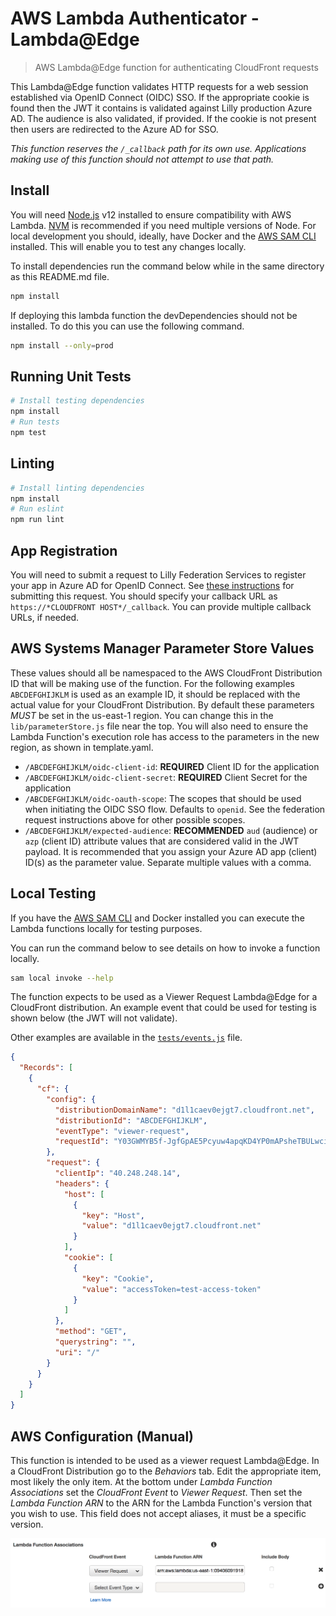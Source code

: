 # AWS Lambda Authenticator - Lambda@Edge 

> AWS Lambda@Edge function for authenticating CloudFront requests

This Lambda@Edge function validates HTTP requests for a web session established via OpenID Connect (OIDC) SSO. If the appropriate cookie is found then the JWT it contains is validated against Lilly production Azure AD.
The audience is also validated, if provided. If the cookie is not present then users are redirected to the Azure AD for SSO.

*This function reserves the `/_callback` path for its own use. Applications making use of this function should not attempt to use that path.*

## Install

You will need [Node.js](https://nodejs.org/en/) v12 installed to ensure compatibility with AWS Lambda. [NVM](https://github.com/creationix/nvm)
is recommended if you need multiple versions of Node. For local development you should, ideally, have Docker and the
[AWS SAM CLI](https://github.com/awslabs/aws-sam-cli) installed. This will enable you to test any changes locally.

To install dependencies run the command below while in the same directory as this README.md file.

```bash
npm install
```

If deploying this lambda function the devDependencies should not be installed. To do this you can use the following command.

```bash
npm install --only=prod
```

## Running Unit Tests

```bash
# Install testing dependencies
npm install
# Run tests
npm test
```

## Linting

```bash
# Install linting dependencies
npm install
# Run eslint
npm run lint
```

## App Registration

You will need to submit a request to Lilly Federation Services to register your app in Azure AD for OpenID Connect.  See [these instructions](https://github.com/EliLillyCo/CIRR_OIDC_AUTH_MODULE#federation-connection) for submitting this request.  You should specify your callback URL as `https://*CLOUDFRONT HOST*/_callback`. You can provide multiple callback URLs, if needed.

## AWS Systems Manager Parameter Store Values

These values should all be namespaced to the AWS CloudFront Distribution ID that will be making use of the function.
For the following examples `ABCDEFGHIJKLM` is used as an example ID, it should be replaced with the actual value for your
CloudFront Distribution. By default these parameters *MUST* be set in the us-east-1 region. You can change this in the
`lib/parameterStore.js` file near the top. You will also need to ensure the Lambda Function's execution role has access
to the parameters in the new region, as shown in template.yaml.

- `/ABCDEFGHIJKLM/oidc-client-id`: **REQUIRED** Client ID for the application
- `/ABCDEFGHIJKLM/oidc-client-secret`: **REQUIRED** Client Secret for the application
- `/ABCDEFGHIJKLM/oidc-oauth-scope`: The scopes that should be used when initiating the OIDC SSO flow. Defaults to `openid`. See the federation request instructions above for other possible scopes.
- `/ABCDEFGHIJKLM/expected-audience`: **RECOMMENDED** `aud` (audience) or `azp` (client ID) attribute values that are considered valid in the JWT payload. It is recommended that you assign your Azure AD app (client) ID(s) as the parameter value. Separate multiple values with a comma.

## Local Testing

If you have the [AWS SAM CLI](https://github.com/awslabs/aws-sam-cli) and Docker installed you can execute the Lambda
functions locally for testing purposes.

You can run the command below to see details on how to invoke a function locally.

```bash
sam local invoke --help
```

The function expects to be used as a Viewer Request Lambda@Edge for a CloudFront distribution.
An example event that could be used for testing is shown below (the JWT will not validate).

Other examples are available in the [`tests/events.js`](tests/events.js) file.

```json
{
  "Records": [
    {
      "cf": {
        "config": {
          "distributionDomainName": "d1l1caev0ejgt7.cloudfront.net",
          "distributionId": "ABCDEFGHIJKLM",
          "eventType": "viewer-request",
          "requestId": "Y03GWMYB5f-JgfGpAE5Pcyuw4apqKD4YP0mAPsheTBULwciVswK22w=="
        },
        "request": {
          "clientIp": "40.248.248.14",
          "headers": {
            "host": [
              {
                "key": "Host",
                "value": "d1l1caev0ejgt7.cloudfront.net"
              }
            ],
            "cookie": [
              {
                "key": "Cookie",
                "value": "accessToken=test-access-token"
              }
            ]
          },
          "method": "GET",
          "querystring": "",
          "uri": "/"
        }
      }
    }
  ]
}
```

## AWS Configuration (Manual)

This function is intended to be used as a viewer request Lambda@Edge. In a CloudFront Distribution go to the *Behaviors* tab. Edit the appropriate item, most likely the only item.
At the bottom under *Lambda Function Associations* set the *CloudFront Event* to *Viewer Request*. Then set the *Lambda Function ARN* to the ARN for the Lambda Function's version that you wish to use.
This field does not accept aliases, it must be a specific version.

![AWS Console - Configuration Screenshot](../../docs/edgeAuthScreenshot.png)
